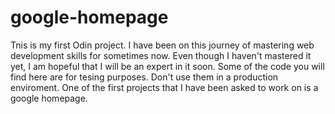 # google-homepage
Tnis is my first Odin project. I have been on this journey of mastering web development skills for sometimes now.
Even though I haven't mastered it yet, I am hopeful that I will be an expert in it soon.
Some of the code you will find here are for tesing purposes. Don't use them in a production enviroment.
One of the first projects that I have been asked to work on is a google homepage. 